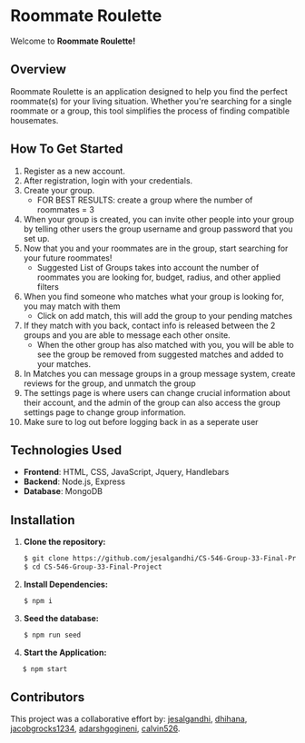 # Roommate Roulette

Welcome to **Roommate Roulette!** 

## Overview

Roommate Roulette is an application designed to help you find the perfect roommate(s) for your living situation. Whether you're searching for a single roommate or a group, this tool simplifies the process of finding compatible housemates.

## How To Get Started
1. Register as a new account.
2. After registration, login with your credentials.
3. Create your group.
     - FOR BEST RESULTS: create a group where the number of roommates = 3
5. When your group is created, you can invite other people into your group by telling other users the group username and group password that you set up.
6. Now that you and your roommates are in the group, start searching for your future roommates!
   - Suggested List of Groups takes into account the number of roommates you are looking for, budget, radius, and other applied filters
7. When you find someone who matches what your group is looking for, you may match with them
   - Click on add match, this will add the group to your pending matches 
8. If they match with you back, contact info is released between the 2 groups and you are able to message each other onsite.
   - When the other group has also matched with you, you will be able to see the group be removed from suggested matches and added to your matches.
9. In Matches you can message groups in a group message system, create reviews for the group, and unmatch the group
10. The settings page is where users can change crucial information about their account, and the admin of the group can also access the group settings page to change group information.
11. Make sure to log out before logging back in as a seperate user 



## Technologies Used

- **Frontend**: HTML, CSS, JavaScript, Jquery, Handlebars
- **Backend**: Node.js, Express
- **Database**: MongoDB

## Installation

1. **Clone the repository:**

   ```bash
   $ git clone https://github.com/jesalgandhi/CS-546-Group-33-Final-Project
   $ cd CS-546-Group-33-Final-Project
   ```

2. **Install Dependencies:**

   ```bash
   $ npm i
   ```
   
3. **Seed the database:**

   ```bash
   $ npm run seed
   ``` 

4. **Start the Application:**

```bash
   $ npm start
```

## Contributors
This project was a collaborative effort by: 
<a href="https://github.com/jesalgandhi">jesalgandhi</a>, <a href="https://github.com/dhihana">dhihana</a>, <a href="https://github.com/jacobgrocks1234">jacobgrocks1234</a>, <a href="https://github.com/adarshgogineni">adarshgogineni</a>, <a href="https://github.com/calvin526">calvin526</a>.
